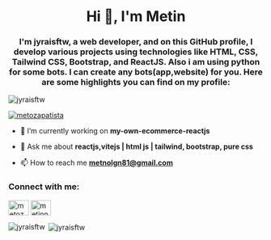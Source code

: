 <h1 align="center">Hi 👋, I'm Metin</h1>
<h3 align="center">I'm jyraisftw, a web developer, and on this GitHub profile, I develop various projects using technologies like HTML, CSS, Tailwind CSS, Bootstrap, and ReactJS. Also i am using python for some bots. I can create any bots(app,website) for you. Here are some highlights you can find on my profile:</h3>

<p align="left"> <img src="https://komarev.com/ghpvc/?username=jyraisftw&label=Profile%20views&color=0e75b6&style=flat" alt="jyraisftw" /> </p>

<p align="left"> <a href="https://twitter.com/metozapatista" target="blank"><img src="https://img.shields.io/twitter/follow/metozapatista?logo=twitter&style=for-the-badge" alt="metozapatista" /></a> </p>

- 🔭 I’m currently working on **my-own-ecommerce-reactjs**

- 💬 Ask me about **reactjs,vitejs | html js | tailwind, bootstrap, pure css**

- 📫 How to reach me **metnolgn81@gmail.com**

<h3 align="left">Connect with me:</h3>
<p align="left">
<a href="https://twitter.com/metozapatista" target="blank"><img align="center" src="https://raw.githubusercontent.com/rahuldkjain/github-profile-readme-generator/master/src/images/icons/Social/twitter.svg" alt="metozapatista" height="30" width="40" /></a>
<a href="https://instagram.com/metinnolgn" target="blank"><img align="center" src="https://raw.githubusercontent.com/rahuldkjain/github-profile-readme-generator/master/src/images/icons/Social/instagram.svg" alt="metinnolgn" height="30" width="40" /></a>
</p>

<p><img align="left" src="https://github-readme-stats.vercel.app/api/top-langs?username=jyraisftw&show_icons=true&locale=en&layout=compact" alt="jyraisftw" /></p>

<p>&nbsp;<img align="center" src="https://github-readme-stats.vercel.app/api?username=jyraisftw&show_icons=true&locale=en" alt="jyraisftw" /></p>
